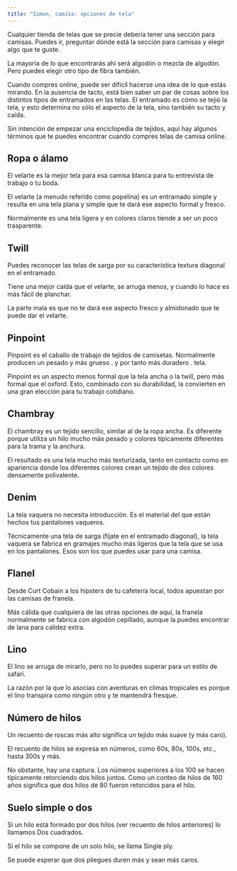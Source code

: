 ```yaml
---
title: "Simon, camisa: opciones de tela"
---
```


Cualquier tienda de telas que se precie debería tener una sección para camisas. Puedes ir, preguntar dónde está la sección para camisas y elegir algo que te guste.

La mayoría de lo que encontrarás ahí será algodón o mezcla de algodón. Pero puedes elegir otro tipo de fibra también.

Cuando compres online, puede ser difícil hacerse una idea de lo que estás mirando. En la ausencia de tacto, está bien saber un par de cosas sobre los distintos tipos de entramados en las telas. El entramado es cómo se tejió la tela, y esto determina no sólo el aspecto de la tela, sino también su tacto y caída.

Sin intención de empezar una enciclopedia de tejidos, aquí hay algunos términos que te puedes encontrar cuando compres telas de camisa online.

## Ropa o álamo

El velarte es la mejor tela para esa camisa blanca para tu entrevista de trabajo o tu boda.

El velarte (a menudo referido como popelina) es un entramado simple y resulta en una tela plana y simple que te dará ese aspecto formal y fresco.

Normalmente es una tela ligera y en colores claros tiende a ser un poco trasparente.

## Twill

Puedes reconocer las telas de sarga por su característica textura diagonal en el entramado.

Tiene una mejor caída que el velarte, se arruga menos, y cuando lo hace es más fácil de planchar.

La parte mala es que no te dará ese aspecto fresco y almidonado que te puede dar el velarte.

## Pinpoint

Pinpoint es el caballo de trabajo de tejidos de camisetas. Normalmente producen un pesado y más grueso . y por tanto más duradero . tela.

Pinpoint es un aspecto menos formal que la tela ancha o la twill, pero más formal que el oxford. Esto, combinado con su durabilidad, la convierten en una gran elección para tu trabajo cotidiano.

## Chambray

El chambray es un tejido sencillo, similar al de la ropa ancha. Es diferente porque utiliza un hilo mucho más pesado y colores típicamente diferentes para la trama y la anchura.

El resultado es una tela mucho más texturizada, tanto en contacto como en apariencia donde los diferentes colores crean un tejido de dos colores densamente polivalente.

## Denim

La tela vaquera no necesita introducción. Es el material del que están hechos tus pantalones vaqueros.

Técnicamente una tela de sarga (fíjate en el entramado diagonal), la tela vaquera se fabrica en gramajes mucho más ligeros que la tela que se usa en los pantalones. Esos son los que puedes usar para una camisa.

## Flanel

Desde Curt Cobain a los hipsters de tu cafetería local, todos apuestan por las camisas de franela.

Más cálida que cualquiera de las otras opciones de aquí, la franela normalmente se fabrica con algodón cepillado, aunque la puedes encontrar de lana para calidez extra.

## Lino

El lino se arruga de mirarlo, pero no lo puedes superar para un estilo de safari.

La razón por la que lo asocias con aventuras en climas tropicales es porque el lino transpira como ningún otro y te mantendrá fresque.

## Número de hilos

Un recuento de roscas más alto significa un tejido más suave (y más caro).

El recuento de hilos se expresa en números, como 60s, 80s, 100s, etc., hasta 300s y más.

No obstante, hay una captura. Los números superiores a los 100 se hacen típicamente retorciendo dos hilos juntos. Como un conteo de hilos de 160 años significa que dos hilos de 80 fueron retorcidos para el hilo.

## Suelo simple o dos

Si un hilo está formado por dos hilos (ver recuento de hilos anteriores) lo llamamos Dos cuadrados.

Si el hilo se compone de un solo hilo, se llama Single ply.

Se puede esperar que dos pliegues duren más y sean más caros.
